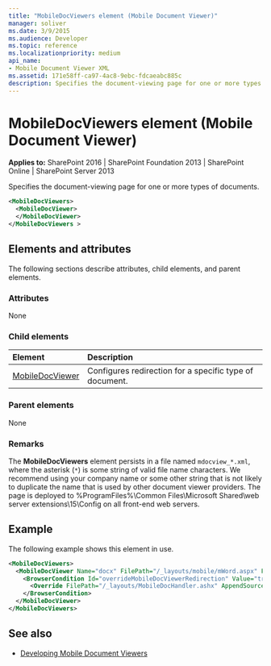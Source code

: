 ```yaml
---
title: "MobileDocViewers element (Mobile Document Viewer)"
manager: soliver
ms.date: 3/9/2015
ms.audience: Developer
ms.topic: reference
ms.localizationpriority: medium
api_name:
- Mobile Document Viewer XML
ms.assetid: 171e58ff-ca97-4ac8-9ebc-fdcaeabc885c
description: Specifies the document-viewing page for one or more types of documents.
---
```


# MobileDocViewers element (Mobile Document Viewer)

**Applies to:** SharePoint 2016 | SharePoint Foundation 2013 | SharePoint Online | SharePoint Server 2013

Specifies the document-viewing page for one or more types of documents.

```XML
<MobileDocViewers>
  <MobileDocViewer>
  </MobileDocViewer>
</MobileDocViewers >
```

## Elements and attributes

The following sections describe attributes, child elements, and parent elements.

### Attributes

None

### Child elements

|**Element**|**Description**|
|:-----|:-----|
|[MobileDocViewer](mobiledocviewer-mobile-document-viewer.md) <br/> |Configures redirection for a specific type of document.  <br/> |

### Parent elements

None

### Remarks

The **MobileDocViewers** element persists in a file named `mdocview_*.xml`, where the asterisk (`*`) is some string of valid file name characters. We recommend using your company name or some other string that is not likely to duplicate the name that is used by other document viewer providers. The page is deployed to %ProgramFiles%\Common Files\Microsoft Shared\web server extensions\15\Config on all front-end web servers.

## Example

The following example shows this element in use.

```XML
<MobileDocViewers>
  <MobileDocViewer Name="docx" FilePath="/_layouts/mobile/mWord.aspx" FeatureId="8DFAF93D-E23C-4471-9347-07368668DDAF" QueryId="doc" AppendSourceUrl="true" >
    <BrowserCondition Id="overrideMobileDocViewerRedirection" Value="true">
      <Override FilePath="/_layouts/MobileDocHandler.ashx" AppendSourceUrl="false" />
    </BrowserCondition>
  </MobileDocViewer>
</MobileDocViewers>

```

## See also

- [Developing Mobile Document Viewers](https://msdn.microsoft.com/library/acd5386d-7808-4fd8-843f-0a4ac9ddd6b0%28Office.15%29.aspx)
